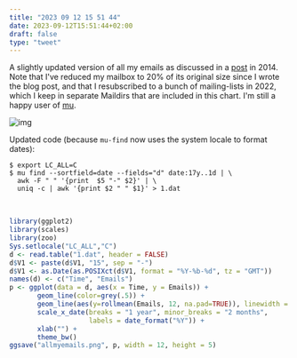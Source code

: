 ```yaml
---
title: "2023 09 12 15 51 44"
date: 2023-09-12T15:51:44+02:00
draft: false
type: "tweet"
---
```


A slightly updated version of all my emails as discussed in a [post](/post/statistics-mu4e/) in 2014. Note that I've reduced my mailbox to 20% of its original size since I wrote the blog post, and that I resubscribed to a bunch of mailing-lists in 2022, which I keep in separate Maildirs that are included in this chart. I'm still a happy user of [mu](https://www.djcbsoftware.nl/code/mu/).

![img](/img/allmyemails.png)

Updated code (because `mu-find` now uses the system locale to format dates):

```shell
$ export LC_ALL=C
$ mu find --sortfield=date --fields="d" date:17y..1d | \
  awk -F " " '{print  $5 "-" $2}' | \
  uniq -c | awk '{print $2 " " $1}' > 1.dat
```

<br>

```r
library(ggplot2)
library(scales)
library(zoo)
Sys.setlocale("LC_ALL","C")
d <- read.table("1.dat", header = FALSE)
d$V1 <- paste(d$V1, "15", sep = "-")
d$V1 <- as.Date(as.POSIXct(d$V1, format = "%Y-%b-%d", tz = "GMT"))
names(d) <- c("Time", "Emails")
p <- ggplot(data = d, aes(x = Time, y = Emails)) +
       geom_line(color=grey(.5)) +
       geom_line(aes(y=rollmean(Emails, 12, na.pad=TRUE)), linewidth = 1.5) +
       scale_x_date(breaks = "1 year", minor_breaks = "2 months",
                    labels = date_format("%Y")) +
       xlab("") +
       theme_bw()
ggsave("allmyemails.png", p, width = 12, height = 5)
```
